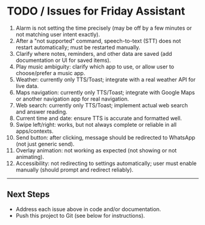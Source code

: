 # TODO / Issues for Friday Assistant

1. Alarm is not setting the time precisely (may be off by a few minutes or not matching user intent exactly).
2. After a "not supported" command, speech-to-text (STT) does not restart automatically; must be restarted manually.
3. Clarify where notes, reminders, and other data are saved (add documentation or UI for saved items).
4. Play music ambiguity: clarify which app to use, or allow user to choose/prefer a music app.
5. Weather: currently only TTS/Toast; integrate with a real weather API for live data.
6. Maps navigation: currently only TTS/Toast; integrate with Google Maps or another navigation app for real navigation.
7. Web search: currently only TTS/Toast; implement actual web search and answer reading.
8. Current time and date: ensure TTS is accurate and formatted well.
9. Swipe left/right: works, but not always complete or reliable in all apps/contexts.
10. Send button: after clicking, message should be redirected to WhatsApp (not just generic send).
11. Overlay animation: not working as expected (not showing or not animating).
12. Accessibility: not redirecting to settings automatically; user must enable manually (should prompt and redirect reliably).

---

## Next Steps
- Address each issue above in code and/or documentation.
- Push this project to Git (see below for instructions). 